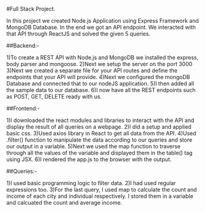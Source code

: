 #Full Stack Project.

In this project we created Node.js Application using Express Framework and MongoDB Database. In the end we got an API endpoint. We interacted with that API through ReactJS and solved the given 5 queries.

##Backend:-

1)To create a REST API with Node.js and MongoDB we installed the express, body parser and mongoose. 
2)Next we setup the server on the port 3000 
3)Next we created a separate file for your API routes and define the endpoints that your API will provide. 
4)Next we configured the mongoDB Database and connected that to our nodeJS application. 
5)I then added all the sample data to our database. 
6)I now have all the REST endpoints such as POST, GET, DELETE ready with us.

##Frontend:- 

1)I downloaded the react modules and libraries to interact with the API and display the result of all queries on a webpage. 
2)I did a setup and applied basic css. 
3)Used axios library in React to get all data from the API. 
4)Used .filter() function to manipulate the data according to our queries and store our output in a variable. 
5)Next we used the map function to traverse through all the values of the variable and displayed them in the table() tag using JSX. 
6)I rendered the app.js to the browser with the output.

##Queries:- 

1)I used basic programming logic to filter data. 
2)I had used regular expressions too. 
3)For the last query, I used map to calculate the count and income of each city and individual respectively. I stored them in a variable and calcuated the count and average income.
